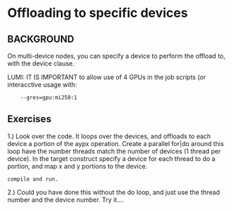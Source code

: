 # Offloading to specific devices

## BACKGROUND
On multi-device nodes, you can specify a device to
perform the offload to, with the device clause.

LUMI:
IT IS IMPORTANT to allow use of 4 GPUs in the job scripts
(or interacctive usage with:
```
    --gres=gpu:mi250:1
```

## Exercises

1.) Look over the code.
    It loops over the devices, and offloads to each device a
    portion  of the aypx operation.
    Create a parallel for|do around this loop have the number
    threads match the number of devices (1 thread per device).
    In the target construct specify a device for each thread to
    do a portion, and map x and y portions to the device. 
     
    compile and run.

2.) Could you have done this without the do loop, and just
    use the thread number and the device number.  Try it....
     
